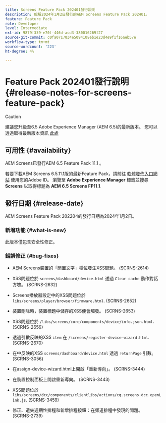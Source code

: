 ```yaml
---
title: Screens Feature Pack 202401發行說明
description: 瞭解2024年1月2日發行的AEM Screens Feature Pack 202401。
feature: Feature Pack
role: Developer
level: Intermediate
exl-id: 9879f339-e70f-446d-acd3-380016269f27
source-git-commit: c0fa0717034e5094108eb1e23d4e9f1f16aeb57e
workflow-type: tm+mt
source-wordcount: '223'
ht-degree: 4%

---
```


# Feature Pack 202401發行說明 {#release-notes-for-screens-feature-pack}

>[!CAUTION]
>建議您升級至6.5 Adobe Experience Manager (AEM 6.5)的最新版本。 您可以透過取得最新版本資訊 [此處](https://experienceleague.adobe.com/en/docs/experience-manager-65/content/release-notes/release-notes)

## 可用性 {#availability}

AEM Screens已發行AEM 6.5 Feature Pack 11.1 。

若要下載AEM Screens 6.5.11.1版的最新Feature Pack，請前往 [軟體發佈入口網站](https://experience.adobe.com/#/downloads/content/software-distribution/en/aem.html) 使用您的Adobe ID。 瀏覽至 **Adobe Experience Manager** 標籤並搜尋 **Screens** 以取得標題為 **AEM 6.5 Screens FP11.1**.

## 發行日期 {#release-date}

AEM Screens Feature Pack 202204的發行日期為2024年1月2日。

### 新增功能 {#what-is-new}

此版本僅包含安全性修正。

### 錯誤修正 {#bug-fixes}

* AEM Screens裝置的「閒置文字」欄位發生XSS問題。 (SCRNS-2614)

* XSS問題位於 `screens/dashboard/device.html` 透過 `Clear cache` 動作對話方塊。 (SCRNS-2632)

* Screens播放器設定中的XSS問題位於 `libs/screens/player/browser/firmware.html`. (SCRNS-2652)

* 裝置刪除時，裝置標題中儲存的XSS便會觸發。 (SCRNS-2653)

* XSS問題位於 `/libs/screens/core/components/device/info.json.html`. (SCRNS-2659)

* 透過引數反映的XSS `item` 在 `/screens/register-device-wizard.html`. (SCRNS-2670)

* 在中反映的XSS `screens/dashboard/device.html` 透過 `returnPage` 引數。 (SCRNS-3056)

* 在assign-device-wizard.html上開啟「重新導向」。 (SCRNS-3444)

* 在裝置控制面板上開啟重新導向。 (SCRNS-3443)

* XSS問題位於 `libs/screens/dcc/components/clientlibs/actions/cq.screens.dcc.openLink.js`. (SCRNS-3459)

* 修正、遺失週期性排程和新增排程按鈕：在頻道排程中發現的問題。 (SCRNS-2739)
